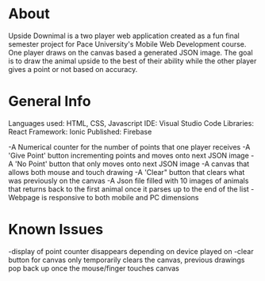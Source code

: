 # About
Upside Downimal is a two player web application created as a fun final semester project for Pace University's Mobile Web Development course. 
One player draws on the canvas based a generated JSON image. The goal is to draw the animal upside to the best of their ability while the other player gives a point or not based on accuracy.


# General Info
Languages used: HTML, CSS, Javascript
IDE: Visual Studio Code
Libraries: React
Framework: Ionic
Published: Firebase

-A Numerical counter for the number of points that one player receives
-A 'Give Point' button incrementing points and moves onto next JSON image 
-A 'No Point' button that only moves onto next JSON image 
-A canvas that allows both mouse and touch drawing
-A 'Clear" button that clears what was previously on the canvas 
-A Json file filled with 10 images of animals that returns back to the first animal once it parses up to the end of the list
-Webpage is responsive to both mobile and PC dimensions

# Known Issues
-display of point counter disappears depending on device played on
-clear button for canvas only temporarily clears the canvas, previous drawings pop back up once the mouse/finger touches canvas
